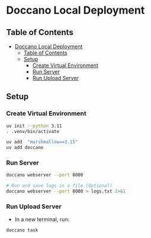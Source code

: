 # Doccano Local Deployment

## Table of Contents

- [Doccano Local Deployment](#doccano-local-deployment)
  - [Table of Contents](#table-of-contents)
  - [Setup](#setup)
    - [Create Virtual Environment](#create-virtual-environment)
    - [Run Server](#run-server)
    - [Run Upload Server](#run-upload-server)

## Setup

### Create Virtual Environment

```sh
uv init --python 3.11
. .venv/bin/activate

uv add  "marshmallow==3.15"
uv add doccano
```

### Run Server

```sh
doccano webserver --port 8000

# Run and save logs in a file (Optional)
doccano webserver --port 8000 > logs.txt 2>&1
```

### Run Upload Server

- In a new terminal, run:

```sh
doccano task  
```
